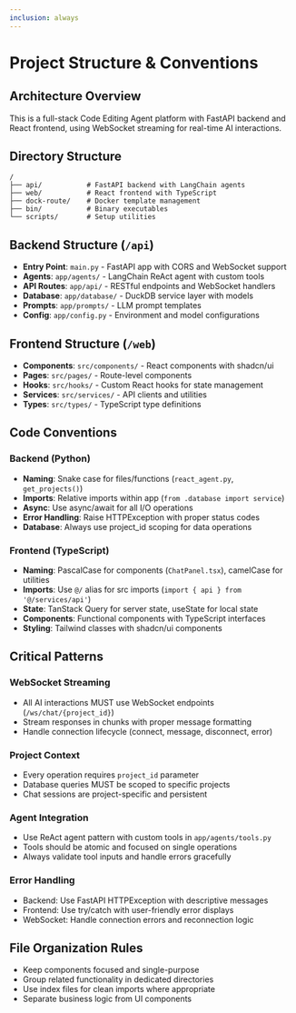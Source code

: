 ```yaml
---
inclusion: always
---
```


# Project Structure & Conventions

## Architecture Overview
This is a full-stack Code Editing Agent platform with FastAPI backend and React frontend, using WebSocket streaming for real-time AI interactions.

## Directory Structure
```
/
├── api/           # FastAPI backend with LangChain agents
├── web/           # React frontend with TypeScript
├── dock-route/    # Docker template management
├── bin/           # Binary executables
└── scripts/       # Setup utilities
```

## Backend Structure (`/api`)
- **Entry Point**: `main.py` - FastAPI app with CORS and WebSocket support
- **Agents**: `app/agents/` - LangChain ReAct agent with custom tools
- **API Routes**: `app/api/` - RESTful endpoints and WebSocket handlers
- **Database**: `app/database/` - DuckDB service layer with models
- **Prompts**: `app/prompts/` - LLM prompt templates
- **Config**: `app/config.py` - Environment and model configurations

## Frontend Structure (`/web`)
- **Components**: `src/components/` - React components with shadcn/ui
- **Pages**: `src/pages/` - Route-level components
- **Hooks**: `src/hooks/` - Custom React hooks for state management
- **Services**: `src/services/` - API clients and utilities
- **Types**: `src/types/` - TypeScript type definitions

## Code Conventions

### Backend (Python)
- **Naming**: Snake case for files/functions (`react_agent.py`, `get_projects()`)
- **Imports**: Relative imports within app (`from .database import service`)
- **Async**: Use async/await for all I/O operations
- **Error Handling**: Raise HTTPException with proper status codes
- **Database**: Always use project_id scoping for data operations

### Frontend (TypeScript)
- **Naming**: PascalCase for components (`ChatPanel.tsx`), camelCase for utilities
- **Imports**: Use `@/` alias for src imports (`import { api } from '@/services/api'`)
- **State**: TanStack Query for server state, useState for local state
- **Components**: Functional components with TypeScript interfaces
- **Styling**: Tailwind classes with shadcn/ui components

## Critical Patterns

### WebSocket Streaming
- All AI interactions MUST use WebSocket endpoints (`/ws/chat/{project_id}`)
- Stream responses in chunks with proper message formatting
- Handle connection lifecycle (connect, message, disconnect, error)

### Project Context
- Every operation requires `project_id` parameter
- Database queries MUST be scoped to specific projects
- Chat sessions are project-specific and persistent

### Agent Integration
- Use ReAct agent pattern with custom tools in `app/agents/tools.py`
- Tools should be atomic and focused on single operations
- Always validate tool inputs and handle errors gracefully

### Error Handling
- Backend: Use FastAPI HTTPException with descriptive messages
- Frontend: Use try/catch with user-friendly error displays
- WebSocket: Handle connection errors and reconnection logic

## File Organization Rules
- Keep components focused and single-purpose
- Group related functionality in dedicated directories
- Use index files for clean imports where appropriate
- Separate business logic from UI components